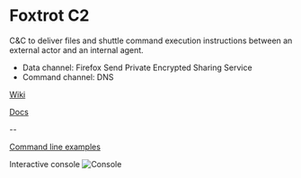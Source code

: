 # Foxtrot C2 


 C&C to deliver files and shuttle command execution instructions between an external actor and an internal agent.

 - Data channel: Firefox Send Private Encrypted Sharing Service 
 - Command channel: DNS  

[Wiki](https://github.com/dsnezhkov/foxtrot/wiki)

[Docs](https://github.com/dsnezhkov/foxtrot/tree/master/docs)


--

[Command line examples](https://github.com/dsnezhkov/foxtrot/tree/master/docs/run.sh)


Interactive console
![Console](https://github.com/dsnezhkov/foxtrot/blob/master/docs/console.png)



